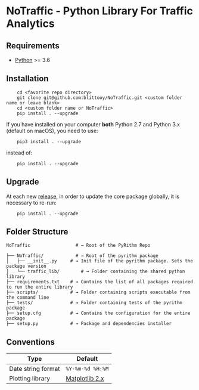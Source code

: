 # NoTraffic - Python Library For Traffic Analytics

## Requirements

- [Python](https://www.python.org/downloads/) >= 3.6

## Installation

```shell
    cd <favorite repo directory>
    git clone git@github.com:blittooy/NoTraffic.git <custom folder name or leave blank>
    cd <custom folder name or NoTraffic>
    pip install . --upgrade
```
If you have installed on your computer **both** Python 2.7 and Python 3.x (default on macOS), you need to use:
```shell
    pip3 install . --upgrade
```
instead of:
```shell
    pip install . --upgrade
```

## Upgrade

At each new [release](https://github.com/ecorithm/NoTraffic/releases), in order to update the core package globally, it is necessary to re-run:
```shell
    pip install . --upgrade
```

## Folder Structure

```shell
NoTraffic                 # → Root of the PyRithm Repo

├── NoTraffic/            # → Root of the pyrithm package
│   ├── __init__.py     # → Init file of the pyrithm package. Sets the package version
│   └── traffic_lib/        # → Folder containing the shared python library
├── requirements.txt    # → Contains the list of all packages required to run the entire library
├── scripts/            # → Folder containing scripts executable from the command line
├── tests/              # → Folder containing tests of the pyrithm package
├── setup.cfg           # → Contains the configuration for the entire package
├── setup.py            # → Package and dependencies installer

```

## Conventions

Type | Default
--- | ---
Date string format | `%Y-%m-%d %H:%M`
Plotting library | [Matplotlib 2.x](http://matplotlib.org/)
